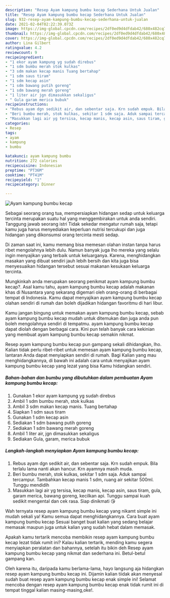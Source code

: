 ```yaml
---
description: "Resep Ayam kampung bumbu kecap Sederhana Untuk Jualan"
title: "Resep Ayam kampung bumbu kecap Sederhana Untuk Jualan"
slug: 932-resep-ayam-kampung-bumbu-kecap-sederhana-untuk-jualan
date: 2021-02-04T02:22:39.073Z
image: https://img-global.cpcdn.com/recipes/2df0ed9d4dfdab42/680x482cq70/ayam-kampung-bumbu-kecap-foto-resep-utama.jpg
thumbnail: https://img-global.cpcdn.com/recipes/2df0ed9d4dfdab42/680x482cq70/ayam-kampung-bumbu-kecap-foto-resep-utama.jpg
cover: https://img-global.cpcdn.com/recipes/2df0ed9d4dfdab42/680x482cq70/ayam-kampung-bumbu-kecap-foto-resep-utama.jpg
author: Lina Gilbert
ratingvalue: 4.2
reviewcount: 9
recipeingredient:
- "1 ekor ayam kampung yg sudah direbus"
- "1 sdm bumbu merah stok kulkas"
- "3 sdm makan kecap manis Tuang bertahap"
- "1 sdm saus tiram"
- "1 sdm kecap asin"
- "1 sdm bawang putih goreng"
- "1 sdm bawang merah goreng"
- "1 liter air jgn dimasukkan sekaligus"
- " Gula garam merica bubuk"
recipeinstructions:
- "Rebus ayam dgn sedikit air, dan sebentar saja. Krn sudah empuk. Bila terlalu lama nanti akan hancur. Krn ayamnya masih muda."
- "Beri bumbu merah, stok kulkas, sekitar 1 sdm saja. Aduk sampai tercampur. Tambahkan kecap manis 1 sdm, ruang air sekitar 500ml. Tunggu mendidih"
- "Masukkan lagi air yg tersisa, kecap manis, kecap asin, saus tiram, gula, garam merica, bawang goreng, kecilkan api. Tunggu sampai kuah sedikit mengental dan cek rasa. Siap dinikmati 😘"
categories:
- Resep
tags:
- ayam
- kampung
- bumbu

katakunci: ayam kampung bumbu 
nutrition: 272 calories
recipecuisine: Indonesian
preptime: "PT36M"
cooktime: "PT41M"
recipeyield: "1"
recipecategory: Dinner

---
```



![Ayam kampung bumbu kecap](https://img-global.cpcdn.com/recipes/2df0ed9d4dfdab42/680x482cq70/ayam-kampung-bumbu-kecap-foto-resep-utama.jpg)

Sebagai seorang orang tua, mempersiapkan hidangan sedap untuk keluarga tercinta merupakan suatu hal yang menggembirakan untuk anda sendiri. Tanggung jawab seorang istri Tidak sekedar mengatur rumah saja, tetapi kamu juga harus menyediakan keperluan nutrisi tercukupi dan juga hidangan yang dikonsumsi orang tercinta mesti sedap.

Di zaman  saat ini, kamu memang bisa memesan olahan instan tanpa harus ribet mengolahnya lebih dulu. Namun banyak juga lho mereka yang selalu ingin menyajikan yang terbaik untuk keluarganya. Karena, menghidangkan masakan yang dibuat sendiri jauh lebih bersih dan kita juga bisa menyesuaikan hidangan tersebut sesuai makanan kesukaan keluarga tercinta. 



Mungkinkah anda merupakan seorang penikmat ayam kampung bumbu kecap?. Asal kamu tahu, ayam kampung bumbu kecap adalah makanan khas di Nusantara yang sekarang digemari oleh orang-orang di berbagai tempat di Indonesia. Kamu dapat menyajikan ayam kampung bumbu kecap olahan sendiri di rumah dan boleh dijadikan hidangan favoritmu di hari libur.

Kamu jangan bingung untuk memakan ayam kampung bumbu kecap, sebab ayam kampung bumbu kecap mudah untuk ditemukan dan juga anda pun boleh mengolahnya sendiri di tempatmu. ayam kampung bumbu kecap dapat diolah dengan berbagai cara. Kini pun telah banyak cara kekinian yang membuat ayam kampung bumbu kecap semakin nikmat.

Resep ayam kampung bumbu kecap pun gampang sekali dihidangkan, lho. Kalian tidak perlu ribet-ribet untuk memesan ayam kampung bumbu kecap, lantaran Anda dapat menyiapkan sendiri di rumah. Bagi Kalian yang mau menghidangkannya, di bawah ini adalah cara untuk menyajikan ayam kampung bumbu kecap yang lezat yang bisa Kamu hidangkan sendiri.

<!--inarticleads1-->

##### Bahan-bahan dan bumbu yang dibutuhkan dalam pembuatan Ayam kampung bumbu kecap:

1. Gunakan 1 ekor ayam kampung yg sudah direbus
1. Ambil 1 sdm bumbu merah, stok kulkas
1. Ambil 3 sdm makan kecap manis. Tuang bertahap
1. Siapkan 1 sdm saus tiram
1. Gunakan 1 sdm kecap asin
1. Sediakan 1 sdm bawang putih goreng
1. Sediakan 1 sdm bawang merah goreng
1. Ambil 1 liter air, jgn dimasukkan sekaligus
1. Sediakan  Gula, garam, merica bubuk




<!--inarticleads2-->

##### Langkah-langkah menyiapkan Ayam kampung bumbu kecap:

1. Rebus ayam dgn sedikit air, dan sebentar saja. Krn sudah empuk. Bila terlalu lama nanti akan hancur. Krn ayamnya masih muda.
1. Beri bumbu merah, stok kulkas, sekitar 1 sdm saja. Aduk sampai tercampur. Tambahkan kecap manis 1 sdm, ruang air sekitar 500ml. Tunggu mendidih
1. Masukkan lagi air yg tersisa, kecap manis, kecap asin, saus tiram, gula, garam merica, bawang goreng, kecilkan api. Tunggu sampai kuah sedikit mengental dan cek rasa. Siap dinikmati 😘




Wah ternyata resep ayam kampung bumbu kecap yang nikamt simple ini mudah sekali ya! Kamu semua dapat menghidangkannya. Cara buat ayam kampung bumbu kecap Sesuai banget buat kalian yang sedang belajar memasak maupun juga untuk kalian yang sudah hebat dalam memasak.

Apakah kamu tertarik mencoba membikin resep ayam kampung bumbu kecap lezat tidak rumit ini? Kalau kalian tertarik, mending kamu segera menyiapkan peralatan dan bahannya, setelah itu bikin deh Resep ayam kampung bumbu kecap yang nikmat dan sederhana ini. Betul-betul gampang kan. 

Oleh karena itu, daripada kamu berlama-lama, hayo langsung aja hidangkan resep ayam kampung bumbu kecap ini. Dijamin kalian tiidak akan menyesal sudah buat resep ayam kampung bumbu kecap enak simple ini! Selamat mencoba dengan resep ayam kampung bumbu kecap enak tidak rumit ini di tempat tinggal kalian masing-masing,oke!.

